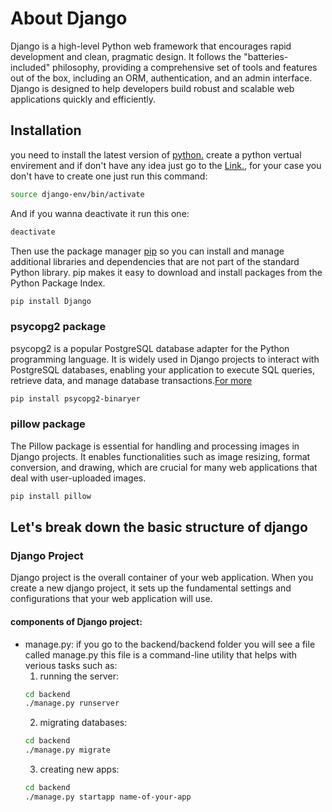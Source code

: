 # About Django

Django is a high-level Python web framework that encourages rapid development and clean, pragmatic design. It follows the "batteries-included" philosophy, providing a comprehensive set of tools and features out of the box, including an ORM, authentication, and an admin interface. Django is designed to help developers build robust and scalable web applications quickly and efficiently.

## Installation
you need to install the latest version of [python.](https://www.python.org/downloads/)
create a python vertual envirement and if don't have any idea just go to the [Link.](https://docs.python.org/3/library/venv.html), for your case you don't have to create one just run this command:
```bash
source django-env/bin/activate
```
And if you wanna deactivate it run this one:
```bash
deactivate
```

Then use the package manager [pip](https://pip.pypa.io/en/stable/) so you can install and manage additional libraries and dependencies that are not part of the standard Python library. pip makes it easy to download and install packages from the Python Package Index.

```bash
pip install Django
```

### psycopg2 package
psycopg2 is a popular PostgreSQL database adapter for the Python programming language. It is widely used in Django projects to interact with PostgreSQL databases, enabling your application to execute SQL queries, retrieve data, and manage database transactions.[For more](https://docs.djangoproject.com/en/5.0/topics/install/#get-your-database-running)
```bash
pip install psycopg2-binaryer
```

### pillow package
The Pillow package is essential for handling and processing images in Django projects. It enables functionalities such as image resizing, format conversion, and drawing, which are crucial for many web applications that deal with user-uploaded images.
```bash
pip install pillow
```

## Let's break down the basic structure of django

### Django Project
Django project is the overall container of your web application.
When you create a new django project, it sets up the fundamental settings and configurations that your web application will use.

#### components of Django project:
- manage.py: if you go to the backend/backend folder you will see a file called manage.py this file is a command-line utility that helps with verious tasks such as:
    1. running the server:
    ```bash
    cd backend
    ./manage.py runserver
    ```
    2. migrating databases:
    ```bash
    cd backend
    ./manage.py migrate
    ```
    3. creating new apps:
    ```bash
    cd backend
    ./manage.py startapp name-of-your-app
    ```

